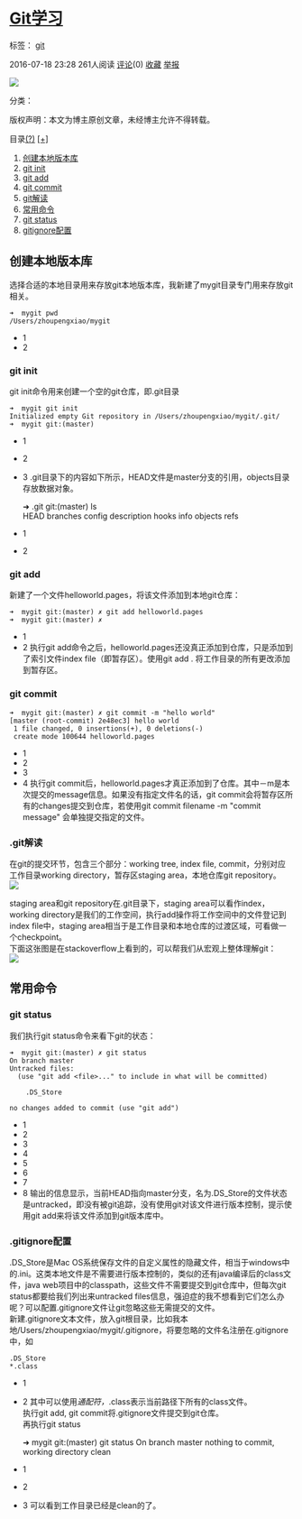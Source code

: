 # [Git学习 <day1>][0]

 标签： [git][1]

 2016-07-18 23:28  261人阅读  [评论][2](0)  [收藏][3]  [举报][4]

![][5]

 分类：

版权声明：本文为博主原创文章，未经博主允许不得转载。

 目录[(?)][6] [[+]][6]

1. [创建本地版本库][7]
  1. [git init][8]
  1. [git add][9]
  1. [git commit][10]
  1. [git解读][11]
1. [常用命令][12]
  1. [git status][13]
  1. [gitignore配置][14]

## **创建本地版本库**

选择合适的本地目录用来存放git本地版本库，我新建了mygit目录专门用来存放git相关。

    ➜  mygit pwd
    /Users/zhoupengxiao/mygit

* 1
* 2
### **git init**

git init命令用来创建一个空的git仓库，即.git目录

    ➜  mygit git init
    Initialized empty Git repository in /Users/zhoupengxiao/mygit/.git/
    ➜  mygit git:(master)

* 1
* 2
* 3
.git目录下的内容如下所示，HEAD文件是master分支的引用，objects目录存放数据对象。

    ➜  .git git:(master) ls  
    HEAD        branches    config      description hooks       info        objects     refs

* 1
* 2
### **git add**

新建了一个文件helloworld.pages，将该文件添加到本地git仓库：

    ➜  mygit git:(master) ✗ git add helloworld.pages 
    ➜  mygit git:(master) ✗ 

* 1
* 2
执行git add命令之后，helloworld.pages还没真正添加到仓库，只是添加到了索引文件index file（即暂存区）。使用git add . 将工作目录的所有更改添加到暂存区。

### **git commit**

    ➜  mygit git:(master) ✗ git commit -m "hello world"
    [master (root-commit) 2e48ec3] hello world
     1 file changed, 0 insertions(+), 0 deletions(-)
     create mode 100644 helloworld.pages

* 1
* 2
* 3
* 4
执行git commit后，helloworld.pages才真正添加到了仓库。其中－m是本次提交的message信息。如果没有指定文件名的话，git commit会将暂存区所有的changes提交到仓库，若使用git commit filename -m "commit message" 会单独提交指定的文件。

### **.git解读**

在git的提交环节，包含三个部分：working tree, index file, commit，分别对应工作目录working directory，暂存区staging area，本地仓库git repository。   
![][15]

  
staging area和git repository在.git目录下，staging area可以看作index，working directory是我们的工作空间，执行add操作将工作空间中的文件登记到index file中，staging area相当于是工作目录和本地仓库的过渡区域，可看做一个checkpoint。   
下面这张图是在stackoverflow上看到的，可以帮我们从宏观上整体理解git：   
![][16]

## **常用命令**

### **git status**

我们执行git status命令来看下git的状态：

    ➜  mygit git:(master) ✗ git status
    On branch master
    Untracked files:
      (use "git add <file>..." to include in what will be committed)
    
        .DS_Store
    
    no changes added to commit (use "git add")

* 1
* 2
* 3
* 4
* 5
* 6
* 7
* 8
输出的信息显示，当前HEAD指向master分支，名为.DS_Store的文件状态是untracked，即没有被git追踪，没有使用git对该文件进行版本控制，提示使用git add来将该文件添加到git版本库中。

### **.gitignore配置**

.DS_Store是Mac OS系统保存文件的自定义属性的隐藏文件，相当于windows中的.ini。这类本地文件是不需要进行版本控制的，类似的还有java编译后的class文件，java web项目中的classpath，这些文件不需要提交到git仓库中，但每次git status都要给我们列出来untracked files信息，强迫症的我不想看到它们怎么办呢？可以配置.gitignore文件让git忽略这些无需提交的文件。   
新建.gitignore文本文件，放入git根目录，比如我本地/Users/zhoupengxiao/mygit/.gitignore，将要忽略的文件名注册在.gitignore中，如

    .DS_Store
    *.class

* 1
* 2
其中可以使用*通配符，*.class表示当前路径下所有的class文件。   
执行git add, git commit将.gitignore文件提交到git仓库。   
再执行git status

    ➜  mygit git:(master) git status
    On branch master
    nothing to commit, working directory clean

* 1
* 2
* 3
可以看到工作目录已经是clean的了。

[0]: /chi_wawa/article/details/51946610
[1]: http://www.csdn.net/tag/git
[2]: #comments
[3]: javascript:void(0);
[4]: #report
[5]: http://static.blog.csdn.net/images/category_icon.jpg
[6]: #
[7]: #t0
[8]: #t1
[9]: #t2
[10]: #t3
[11]: #t4
[12]: #t5
[13]: #t6
[14]: #t7
[15]: http://img.blog.csdn.net/20160719124739066
[16]: http://img.blog.csdn.net/20160719124857983